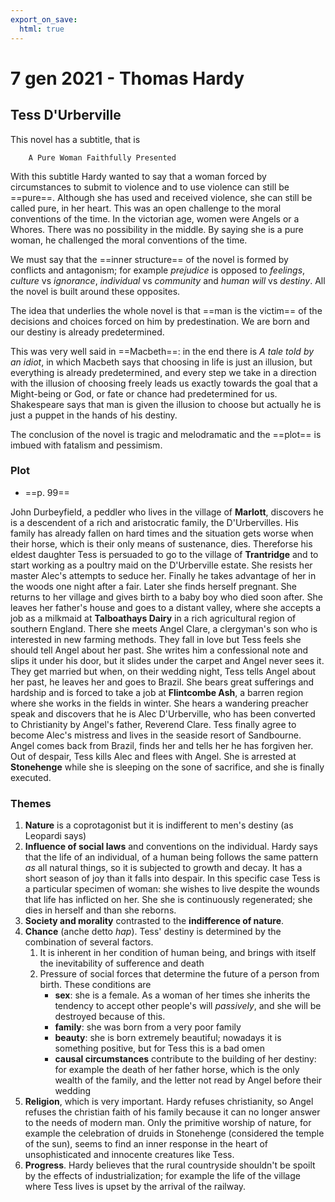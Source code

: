 ```yaml
---
export_on_save:
  html: true
---
```


# 7 gen 2021 - Thomas Hardy

## Tess D'Urberville

This novel has a subtitle, that is

        A Pure Woman Faithfully Presented

With this subtitle Hardy wanted to say that a woman forced by circumstances to submit to violence and to use violence can still be ==pure==. Although she has used and received violence, she can still be called pure, in her heart. This was an open challenge to the moral conventions of the time. In the victorian age, women were Angels or a Whores. There was no possibility in the middle. By saying she is a pure woman, he challenged the moral conventions of the time.

We must say that the ==inner structure== of the novel is formed by conflicts and antagonism; for example _prejudice_ is opposed to _feelings_, _culture_ vs _ignorance_, _individual_ vs _community_ and _human will_ vs _destiny_. All the novel is built around these opposites.

The idea that underlies the whole novel is that ==man is the victim== of the decisions and choices forced on him by predestination. We are born and our destiny is already predetermined.

This was very well said in ==Macbeth==: in the end there is _A tale told by an idiot_, in which Macbeth says that choosing in life is just an illusion, but everything is already predetermined, and every step we take in a direction with the illusion of choosing freely leads us exactly towards the goal that a Might-being or God, or fate or chance had predetermined for us. Shakespeare says that man is given the illusion to choose but actually he is just a puppet in the hands of his destiny.

The conclusion of the novel is tragic and melodramatic and the ==plot== is imbued with fatalism and pessimism.

### Plot
* ==p. 99==

John Durbeyfield, a peddler who lives in the village of **Marlott**, discovers he is a descendent of a rich and aristocratic family, the D'Urbervilles. His family has already fallen on hard times and the situation gets worse when their horse, which is their only means of sustenance, dies. Thereforse his eldest daughter Tess is persuaded to go to the village of **Trantridge** and to start working as a poultry maid on the D'Urberville estate. She resists her master Alec's attempts to seduce her. Finally he takes advantage of her in the woods one night after a fair. Later she finds herself pregnant. She returns to her village and gives birth to a baby boy who died soon after. She leaves her father's house and goes to a distant valley, where she accepts a job as a milkmaid at **Talboathays Dairy** in a rich agricultural region of southern England. There she meets Angel Clare, a clergyman's son who is interested in new farming methods. They fall in love but Tess feels she should tell Angel about her past. She writes him a confessional note and slips it under his door, but it slides under the carpet and Angel never sees it. They get married but when, on their wedding night, Tess tells Angel about her past, he leaves her and goes to Brazil.
She bears great sufferings and hardship and is forced to take a job at **Flintcombe Ash**, a barren region where she works in the fields in winter. She hears a wandering preacher speak and discovers that he is Alec D'Urberville, who has been converted to Christianity by Angel's father, Reverend Clare. Tess finally agree to become Alec's mistress and lives in the seaside resort of Sandbourne. Angel comes back from Brazil, finds her and tells her he has forgiven her.
Out of despair, Tess kills Alec and flees with Angel. She is arrested at **Stonehenge** while she is sleeping on the sone of sacrifice, and she is finally executed.

### Themes

1. **Nature** is a coprotagonist but it is indifferent to men's destiny (as Leopardi says)
2. **Influence of social laws** and conventions on the individual. Hardy says that the life of an individual, of a human being follows the same pattern *as* all natural things, so it is subjected to growth and decay. It has a short season of joy than it falls into despair. In this specific case Tess is a particular specimen of woman: she wishes to live despite the wounds that life has inflicted on her. She she is continuously regenerated; she dies in herself and than she reborns.
3. **Society and morality** contrasted to the **indifference of nature**.
4. **Chance** (anche detto _hap_). Tess' destiny is determined by the combination of several factors.
    1. It is inherent in her condition of human being, and brings with itself the inevitability of sufference and death
    2. Pressure of social forces that determine the future of a person from birth. These conditions are
        * **sex**: she is a female. As a woman of her times she inherits the tendency to accept other people's will *passively*, and she will be destroyed because of this.
        * **family**: she was born from a very poor family
        * **beauty**: she is born extremely beautiful; nowadays it is something positive, but for Tess this is a bad omen
        * **causal circumstances** contribute to the building of her destiny: for example the death of her father horse, which is the only wealth of the family, and the letter not read by Angel before their wedding
5. **Religion**, which is very important. Hardy refuses christianity, so Angel refuses the christian faith of his family because it can no longer answer to the needs of modern man. Only the primitive worship of nature, for example the celebration of druids in Stonehenge (considered the temple of the sun), seems to find an inner response in the heart of unsophisticated and innocente creatures like Tess.
6. **Progress**. Hardy believes that the rural countryside shouldn't be spoilt by the effects of industrialization; for example the life of the village where Tess lives is upset by the arrival of the railway.
